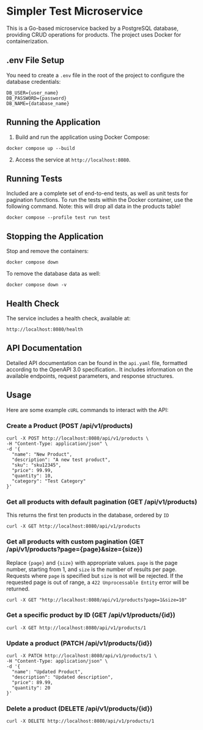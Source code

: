 # Simpler Test Microservice

This is a Go-based microservice backed by a PostgreSQL database, providing CRUD operations for products. The project uses Docker for containerization.

## .env File Setup

You need to create a `.env` file in the root of the project to configure the database credentials:
```
DB_USER={user_name}
DB_PASSWORD={password}
DB_NAME={database_name}
```

## Running the Application

1. Build and run the application using Docker Compose:
```
docker compose up --build
```


2. Access the service at `http://localhost:8080`.

## Running Tests
Included are a complete set of end-to-end tests, as well as unit tests for pagination functions. To run the tests within the Docker container, use the following command. Note: this will drop all data in the products table!
```
docker compose --profile test run test
```


## Stopping the Application

Stop and remove the containers:

```
docker compose down
```

To remove the database data as well:

```
docker compose down -v
```


## Health Check

The service includes a health check, available at:

```
http://localhost:8080/health
```

## API Documentation

Detailed API documentation can be found in the `api.yaml` file, formatted according to the OpenAPI 3.0 specification.. It includes information on the available endpoints, request parameters, and response structures.

## Usage

Here are some example `cURL` commands to interact with the API:

### Create a Product (POST /api/v1/products)

```
curl -X POST http://localhost:8080/api/v1/products \
-H "Content-Type: application/json" \
-d '{
  "name": "New Product",
  "description": "A new test product",
  "sku": "sku12345",
  "price": 99.99,
  "quantity": 10,
  "category": "Test Category"
}'
```

### Get all products with default pagination (GET /api/v1/products)
This returns the first ten products in the database, ordered by `ID`
```
curl -X GET http://localhost:8080/api/v1/products
```

### Get all products with custom pagination (GET /api/v1/products?page={page}&size={size})
Replace `{page}` and `{size}` with appropriate values. `page` is the page number, starting from 1, and `size` is the number of results per page. Requests where `page` is specified but `size` is not will be rejected. If the requested page is out of range, a `422 Unprocessable Entity` error will be returned.
```
curl -X GET "http://localhost:8080/api/v1/products?page=1&size=10"
```

### Get a specific product by ID (GET /api/v1/products/{id})
```
curl -X GET http://localhost:8080/api/v1/products/1
```

### Update a product (PATCH /api/v1/products/{id})
```
curl -X PATCH http://localhost:8080/api/v1/products/1 \
-H "Content-Type: application/json" \
-d '{
  "name": "Updated Product",
  "description": "Updated description",
  "price": 89.99,
  "quantity": 20
}'
```

### Delete a product (DELETE /api/v1/products/{id})
```
curl -X DELETE http://localhost:8080/api/v1/products/1
```